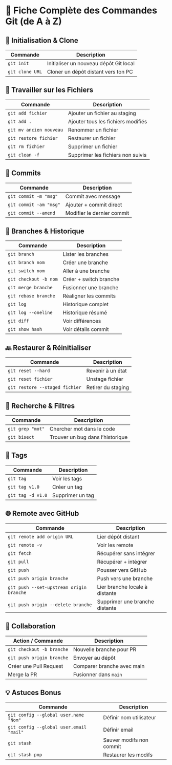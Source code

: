 # 📘 Fiche Complète des Commandes Git (de A à Z)

## 🔰 Initialisation & Clone
| Commande              | Description |
|-----------------------|-------------|
| `git init`            | Initialiser un nouveau dépôt Git local |
| `git clone URL`       | Cloner un dépôt distant vers ton PC |

## 🔧 Travailler sur les Fichiers
| Commande                    | Description |
|-----------------------------|-------------|
| `git add fichier`           | Ajouter un fichier au staging |
| `git add .`                 | Ajouter tous les fichiers modifiés |
| `git mv ancien nouveau`     | Renommer un fichier |
| `git restore fichier`       | Restaurer un fichier |
| `git rm fichier`            | Supprimer un fichier |
| `git clean -f`              | Supprimer les fichiers non suivis |

## 📝 Commits
| Commande                  | Description |
|---------------------------|-------------|
| `git commit -m "msg"`     | Commit avec message |
| `git commit -am "msg"`    | Ajouter + commit direct |
| `git commit --amend`      | Modifier le dernier commit |

## 🌿 Branches & Historique
| Commande                      | Description |
|-------------------------------|-------------|
| `git branch`                  | Lister les branches |
| `git branch nom`              | Créer une branche |
| `git switch nom`              | Aller à une branche |
| `git checkout -b nom`         | Créer + switch branche |
| `git merge branche`           | Fusionner une branche |
| `git rebase branche`          | Réaligner les commits |
| `git log`                     | Historique complet |
| `git log --oneline`           | Historique résumé |
| `git diff`                    | Voir différences |
| `git show hash`               | Voir détails commit |

## 🔙 Restaurer & Réinitialiser
| Commande                         | Description |
|----------------------------------|-------------|
| `git reset --hard`               | Revenir à un état |
| `git reset fichier`              | Unstage fichier |
| `git restore --staged fichier`   | Retirer du staging |

## 🔎 Recherche & Filtres
| Commande                 | Description |
|--------------------------|-------------|
| `git grep "mot"`         | Chercher mot dans le code |
| `git bisect`             | Trouver un bug dans l’historique |

## 🔖 Tags
| Commande              | Description |
|-----------------------|-------------|
| `git tag`             | Voir les tags |
| `git tag v1.0`        | Créer un tag |
| `git tag -d v1.0`     | Supprimer un tag |

## 🌐 Remote avec GitHub
| Commande                                  | Description |
|-------------------------------------------|-------------|
| `git remote add origin URL`               | Lier dépôt distant |
| `git remote -v`                           | Voir les remote |
| `git fetch`                               | Récupérer sans intégrer |
| `git pull`                                | Récupérer + intégrer |
| `git push`                                | Pousser vers GitHub |
| `git push origin branche`                 | Push vers une branche |
| `git push --set-upstream origin branche`  | Lier branche locale à distante |
| `git push origin --delete branche`        | Supprimer une branche distante |

## 👥 Collaboration
| Action / Commande                         | Description |
|------------------------------------------|-------------|
| `git checkout -b branche`                | Nouvelle branche pour PR |
| `git push origin branche`               | Envoyer au dépôt |
| Créer une Pull Request                   | Comparer branche avec main |
| Merge la PR                              | Fusionner dans `main` |

## 💡 Astuces Bonus
| Commande                    | Description |
|----------------------------|-------------|
| `git config --global user.name "Nom"`         | Définir nom utilisateur |
| `git config --global user.email "mail"`       | Définir email |
| `git stash`                 | Sauver modifs non commit |
| `git stash pop`             | Restaurer les modifs |

